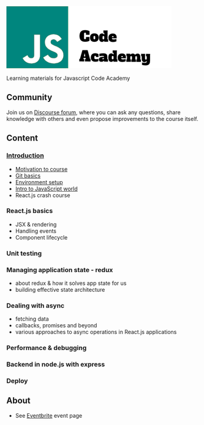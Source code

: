 ![Code Academy](/assets/img/js-logo-msd-big.png)

Learning materials for Javascript Code Academy

## Community

Join us on [Discourse forum](http://discourse.js-code-academy.eu/), 
where you can ask any questions, share knowledge with others
and even propose improvements to the course itself.

## Content

### [Introduction](introduction/README.md)

 - [Motivation to course](introduction/motivation.md)
 - [Git basics](introduction/git_basics.md)
 - [Environment setup](introduction/environment.md)
 - [Intro to JavaScript world](introduction/intro_to_js.md)
 - React.js crash course
 
### React.js basics
 - JSX & rendering
 - Handling events
 - Component lifecycle
 
### Unit testing 
 
### Managing application state - redux
 - about redux & how it solves app state for us
 - building effective state architecture
 
### Dealing with async
 - fetching data
 - callbacks, promises and beyond
 - various approaches to async operations in React.js applications
 
### Performance & debugging

### Backend in node.js with express
 
### Deploy
 
## About

- See [Eventbrite](https://www.eventbrite.com/e/javascript-code-academy-by-msd-at-prague-tickets-31930493967) event page